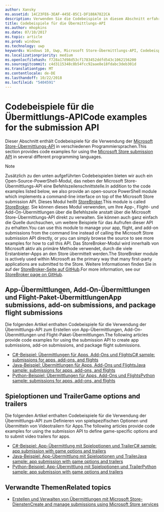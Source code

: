 ```yaml
---
author: Xansky
ms.assetid: 14C23FE6-3EAF-445E-85C1-DF188A7822CA
description: Verwenden Sie die Codebeispiele in diesem Abschnitt erfahren Sie mehr über die Verwendung der Microsoft Store-Übermittlungs-API.
title: Codebeispiele für die Übermittlungs-API
ms.author: mhopkins
ms.date: 07/10/2017
ms.topic: article
ms.prod: windows
ms.technology: uwp
keywords: Windows 10, Uwp, Microsoft Store-Übermittlungs-API, Codebeispiele
ms.localizationpriority: medium
ms.openlocfilehash: f728a17d98d53cf1783452ddfd543c1062156200
ms.sourcegitcommit: c4d3115348c8b54fcc92aae8e18fdabc3deb301d
ms.translationtype: MT
ms.contentlocale: de-DE
ms.lasthandoff: 10/22/2018
ms.locfileid: "5404591"
---
```

# <a name="code-examples-for-the-submission-api"></a><span data-ttu-id="ac242-104">Codebeispiele für die Übermittlungs-API</span><span class="sxs-lookup"><span data-stu-id="ac242-104">Code examples for the submission API</span></span>

<span data-ttu-id="ac242-105">Dieser Abschnitt enthält Codebeispiele für die Verwendung der [Microsoft Store-Übermittlungs-API](create-and-manage-submissions-using-windows-store-services.md) in verschiedenen Programmiersprachen.</span><span class="sxs-lookup"><span data-stu-id="ac242-105">This section provides code examples for using the [Microsoft Store submission API](create-and-manage-submissions-using-windows-store-services.md) in several different programming languages.</span></span>

> [!NOTE]
> <span data-ttu-id="ac242-106">Zusätzlich zu den unten aufgeführten Codebeispielen bieten wir auch ein Open-Source-PowerShell-Modul, das neben der Microsoft Store-Übermittlungs-API eine Befehlszeilenschnittstelle.</span><span class="sxs-lookup"><span data-stu-id="ac242-106">In addition to the code examples listed below, we also provide an open-source PowerShell module which implements a command-line interface on top of the Microsoft Store submission API.</span></span> <span data-ttu-id="ac242-107">Dieses Modul heißt [StoreBroker](https://aka.ms/storebroker).</span><span class="sxs-lookup"><span data-stu-id="ac242-107">This module is called [StoreBroker](https://aka.ms/storebroker).</span></span> <span data-ttu-id="ac242-108">Sie können dieses Modul verwenden, um Ihre App-, Flight- und Add-On-Übermittlungen über die Befehlszeile anstatt über die Microsoft Store-Übermittlungs-API direkt zu verwalten. Sie können auch ganz einfach die Quelle durchsuchen, um weitere Beispiele für das Aufrufen dieser API zu erhalten.</span><span class="sxs-lookup"><span data-stu-id="ac242-108">You can use this module to manage your app, flight, and add-on submissions from the command line instead of calling the Microsoft Store submission API directly, or you can simply browse the source to see more examples for how to call this API.</span></span> <span data-ttu-id="ac242-109">Das StoreBroker-Modul wird innerhalb von Microsoft aktiv als primäre Methode verwendet, durch die viele Erstanbieter-Apps an den Store übermittelt werden.</span><span class="sxs-lookup"><span data-stu-id="ac242-109">The StoreBroker module is actively used within Microsoft as the primary way that many first-party applications are submitted to the Store.</span></span> <span data-ttu-id="ac242-110">Weitere Informationen finden Sie in auf der [StoreBroker-Seite auf GitHub](https://aka.ms/storebroker).</span><span class="sxs-lookup"><span data-stu-id="ac242-110">For more information, see our [StoreBroker page on GitHub](https://aka.ms/storebroker).</span></span>

## <a name="app-submissions-add-on-submissions-and-package-flight-submissions"></a><span data-ttu-id="ac242-111">App-Übermittlungen, Add-On-Übermittlungen und Flight-Paket-Übermittlungen</span><span class="sxs-lookup"><span data-stu-id="ac242-111">App submissions, add-on submissions, and package flight submissions</span></span>

<span data-ttu-id="ac242-112">Die folgenden Artikel enthalten Codebeispiele für die Verwendung der Übermittlungs-API zum Erstellen von App-Übermittlungen, Add-On-Übermittlungen und Flight-Paket-Übermittlungen.</span><span class="sxs-lookup"><span data-stu-id="ac242-112">The following articles provide code examples for using the submission API to create app submissions, add-on submissions, and package flight submissions.</span></span>

* [<span data-ttu-id="ac242-113">C#-Beispiel: Übermittlungen für Apps, Add-Ons und Flights</span><span class="sxs-lookup"><span data-stu-id="ac242-113">C# sample: submissions for apps, add-ons, and flights</span></span>](csharp-code-examples-for-the-windows-store-submission-api.md)
* [<span data-ttu-id="ac242-114">Java-Beispiel: Übermittlungen für Apps, Add-Ons und Flights</span><span class="sxs-lookup"><span data-stu-id="ac242-114">Java sample: submissions for apps, add-ons, and flights</span></span>](java-code-examples-for-the-windows-store-submission-api.md)
* [<span data-ttu-id="ac242-115">Python-Beispiel: Übermittlungen für Apps, Add-Ons und Flights</span><span class="sxs-lookup"><span data-stu-id="ac242-115">Python sample: submissions for apps, add-ons, and flights</span></span>](python-code-examples-for-the-windows-store-submission-api.md)

## <a name="game-options-and-trailers"></a><span data-ttu-id="ac242-116">Spieloptionen und Trailer</span><span class="sxs-lookup"><span data-stu-id="ac242-116">Game options and trailers</span></span>

<span data-ttu-id="ac242-117">Die folgenden Artikel enthalten Codebeispiele für die Verwendung der Übermittlungs-API zum Definieren von spielspezifischen Optionen und Übermitteln von Videotrailern für Apps.</span><span class="sxs-lookup"><span data-stu-id="ac242-117">The following articles provide code examples for using the submission API to define game-specific options and to submit video trailers for apps.</span></span>

* [<span data-ttu-id="ac242-118">C#-Beispiel: App-Übermittlung mit Spieloptionen und Trailer</span><span class="sxs-lookup"><span data-stu-id="ac242-118">C# sample: app submission with game options and trailers</span></span>](csharp-code-examples-for-submissions-game-options-and-trailers.md)
* [<span data-ttu-id="ac242-119">Java-Beispiel: App-Übermittlung mit Spieloptionen und Trailer</span><span class="sxs-lookup"><span data-stu-id="ac242-119">Java sample: app submission with game options and trailers</span></span>](java-code-examples-for-submissions-game-options-and-trailers.md)
* [<span data-ttu-id="ac242-120">Python-Beispiel: App-Übermittlung mit Spieloptionen und Trailer</span><span class="sxs-lookup"><span data-stu-id="ac242-120">Python sample: app submission with game options and trailers</span></span>](python-code-examples-for-submissions-game-options-and-trailers.md)

## <a name="related-topics"></a><span data-ttu-id="ac242-121">Verwandte Themen</span><span class="sxs-lookup"><span data-stu-id="ac242-121">Related topics</span></span>

* [<span data-ttu-id="ac242-122">Erstellen und Verwalten von Übermittlungen mit Microsoft Store-Diensten</span><span class="sxs-lookup"><span data-stu-id="ac242-122">Create and manage submissions using Microsoft Store services</span></span>](create-and-manage-submissions-using-windows-store-services.md)
